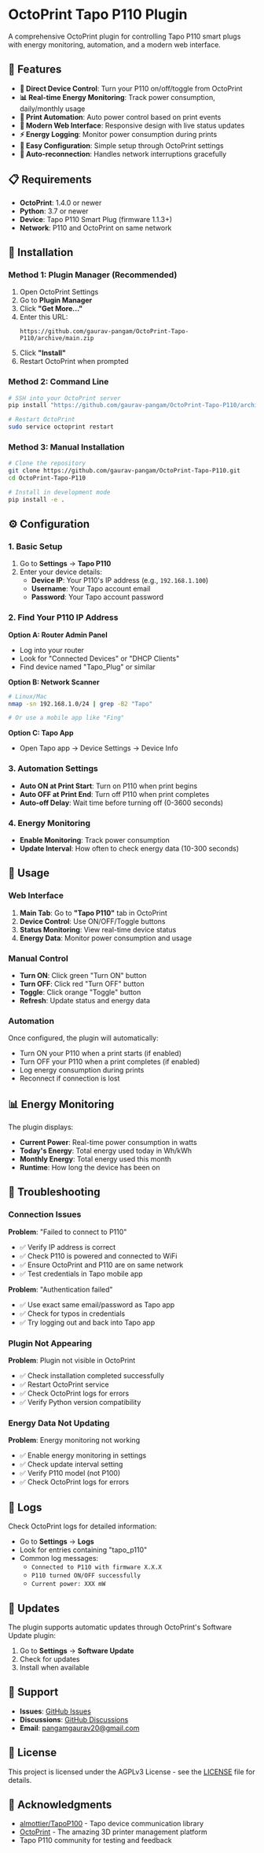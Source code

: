 # OctoPrint Tapo P110 Plugin

A comprehensive OctoPrint plugin for controlling Tapo P110 smart plugs with energy monitoring, automation, and a modern web interface.

## 🌟 Features

- **🔌 Direct Device Control**: Turn your P110 on/off/toggle from OctoPrint
- **📊 Real-time Energy Monitoring**: Track power consumption, daily/monthly usage
- **🤖 Print Automation**: Auto power control based on print events
- **📱 Modern Web Interface**: Responsive design with live status updates
- **⚡ Energy Logging**: Monitor power consumption during prints
- **🔧 Easy Configuration**: Simple setup through OctoPrint settings
- **🔄 Auto-reconnection**: Handles network interruptions gracefully

## 📋 Requirements

- **OctoPrint**: 1.4.0 or newer
- **Python**: 3.7 or newer
- **Device**: Tapo P110 Smart Plug (firmware 1.1.3+)
- **Network**: P110 and OctoPrint on same network

## 🚀 Installation

### Method 1: Plugin Manager (Recommended)

1. Open OctoPrint Settings
2. Go to **Plugin Manager**
3. Click **"Get More..."**
4. Enter this URL:
   ```
   https://github.com/gaurav-pangam/OctoPrint-Tapo-P110/archive/main.zip
   ```
5. Click **"Install"**
6. Restart OctoPrint when prompted

### Method 2: Command Line

```bash
# SSH into your OctoPrint server
pip install "https://github.com/gaurav-pangam/OctoPrint-Tapo-P110/archive/main.zip"

# Restart OctoPrint
sudo service octoprint restart
```

### Method 3: Manual Installation

```bash
# Clone the repository
git clone https://github.com/gaurav-pangam/OctoPrint-Tapo-P110.git
cd OctoPrint-Tapo-P110

# Install in development mode
pip install -e .
```

## ⚙️ Configuration

### 1. Basic Setup

1. Go to **Settings** → **Tapo P110**
2. Enter your device details:
   - **Device IP**: Your P110's IP address (e.g., `192.168.1.100`)
   - **Username**: Your Tapo account email
   - **Password**: Your Tapo account password

### 2. Find Your P110 IP Address

**Option A: Router Admin Panel**
- Log into your router
- Look for "Connected Devices" or "DHCP Clients"
- Find device named "Tapo_Plug" or similar

**Option B: Network Scanner**
```bash
# Linux/Mac
nmap -sn 192.168.1.0/24 | grep -B2 "Tapo"

# Or use a mobile app like "Fing"
```

**Option C: Tapo App**
- Open Tapo app → Device Settings → Device Info

### 3. Automation Settings

- **Auto ON at Print Start**: Turn on P110 when print begins
- **Auto OFF at Print End**: Turn off P110 when print completes
- **Auto-off Delay**: Wait time before turning off (0-3600 seconds)

### 4. Energy Monitoring

- **Enable Monitoring**: Track power consumption
- **Update Interval**: How often to check energy data (10-300 seconds)

## 🎯 Usage

### Web Interface

1. **Main Tab**: Go to **"Tapo P110"** tab in OctoPrint
2. **Device Control**: Use ON/OFF/Toggle buttons
3. **Status Monitoring**: View real-time device status
4. **Energy Data**: Monitor power consumption and usage

### Manual Control

- **Turn ON**: Click green "Turn ON" button
- **Turn OFF**: Click red "Turn OFF" button  
- **Toggle**: Click orange "Toggle" button
- **Refresh**: Update status and energy data

### Automation

Once configured, the plugin will automatically:
- Turn ON your P110 when a print starts (if enabled)
- Turn OFF your P110 when a print completes (if enabled)
- Log energy consumption during prints
- Reconnect if connection is lost

## 📊 Energy Monitoring

The plugin displays:
- **Current Power**: Real-time power consumption in watts
- **Today's Energy**: Total energy used today in Wh/kWh
- **Monthly Energy**: Total energy used this month
- **Runtime**: How long the device has been on

## 🔧 Troubleshooting

### Connection Issues

**Problem**: "Failed to connect to P110"
- ✅ Verify IP address is correct
- ✅ Check P110 is powered and connected to WiFi
- ✅ Ensure OctoPrint and P110 are on same network
- ✅ Test credentials in Tapo mobile app

**Problem**: "Authentication failed"
- ✅ Use exact same email/password as Tapo app
- ✅ Check for typos in credentials
- ✅ Try logging out and back into Tapo app

### Plugin Not Appearing

**Problem**: Plugin not visible in OctoPrint
- ✅ Check installation completed successfully
- ✅ Restart OctoPrint service
- ✅ Check OctoPrint logs for errors
- ✅ Verify Python version compatibility

### Energy Data Not Updating

**Problem**: Energy monitoring not working
- ✅ Enable energy monitoring in settings
- ✅ Check update interval setting
- ✅ Verify P110 model (not P100)
- ✅ Check OctoPrint logs for errors

## 📝 Logs

Check OctoPrint logs for detailed information:
- Go to **Settings** → **Logs**
- Look for entries containing "tapo_p110"
- Common log messages:
  - `Connected to P110 with firmware X.X.X`
  - `P110 turned ON/OFF successfully`
  - `Current power: XXX mW`

## 🔄 Updates

The plugin supports automatic updates through OctoPrint's Software Update plugin:
1. Go to **Settings** → **Software Update**
2. Check for updates
3. Install when available

## 🤝 Support

- **Issues**: [GitHub Issues](https://github.com/gaurav-pangam/OctoPrint-Tapo-P110/issues)
- **Discussions**: [GitHub Discussions](https://github.com/gaurav-pangam/OctoPrint-Tapo-P110/discussions)
- **Email**: pangamgaurav20@gmail.com

## 📄 License

This project is licensed under the AGPLv3 License - see the [LICENSE](LICENSE) file for details.

## 🙏 Acknowledgments

- [almottier/TapoP100](https://github.com/almottier/TapoP100) - Tapo device communication library
- [OctoPrint](https://octoprint.org/) - The amazing 3D printer management platform
- Tapo P110 community for testing and feedback

